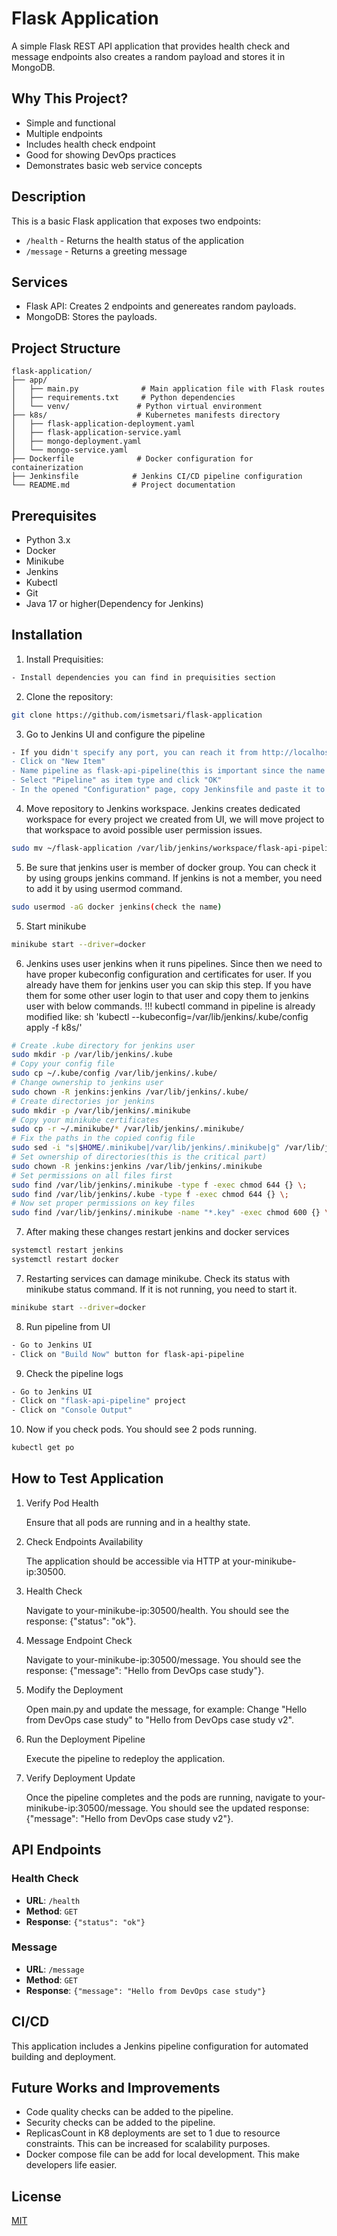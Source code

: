 # Flask Application

A simple Flask REST API application that provides health check and message endpoints also creates a random payload and stores it in MongoDB.

## Why This Project?

- Simple and functional
- Multiple endpoints
- Includes health check endpoint
- Good for showing DevOps practices
- Demonstrates basic web service concepts

## Description

This is a basic Flask application that exposes two endpoints:
- `/health` - Returns the health status of the application
- `/message` - Returns a greeting message

## Services
- Flask API: Creates 2 endpoints and genereates random payloads.
- MongoDB: Stores the payloads.

## Project Structure

```
flask-application/
├── app/
│   ├── main.py              # Main application file with Flask routes
│   ├── requirements.txt     # Python dependencies
│   └── venv/               # Python virtual environment
├── k8s/                    # Kubernetes manifests directory
│   ├── flask-application-deployment.yaml
│   ├── flask-application-service.yaml
│   ├── mongo-deployment.yaml
│   └── mongo-service.yaml
├── Dockerfile              # Docker configuration for containerization
├── Jenkinsfile            # Jenkins CI/CD pipeline configuration
└── README.md              # Project documentation
```

## Prerequisites

- Python 3.x
- Docker 
- Minikube
- Jenkins
- Kubectl
- Git
- Java 17 or higher(Dependency for Jenkins)

## Installation

1. Install Prequisities:
```bash
- Install dependencies you can find in prequisities section
```

2. Clone the repository:
```bash
git clone https://github.com/ismetsari/flask-application
```

3. Go to Jenkins UI and configure the pipeline
```bash
- If you didn't specify any port, you can reach it from http://localhost:8080/
- Click on "New Item" 
- Name pipeline as flask-api-pipeline(this is important since the name is used in commands)
- Select "Pipeline" as item type and click "OK"
- In the opened "Configuration" page, copy Jenkinsfile and paste it to script part and click "Save"
```

4. Move repository to Jenkins workspace. Jenkins creates dedicated workspace for every project we created from UI, we will move project to that workspace to avoid possible user permission issues.
```bash
sudo mv ~/flask-application /var/lib/jenkins/workspace/flask-api-pipeline
```

5. Be sure that jenkins user is member of docker group. You can check it by using groups jenkins command. If jenkins is not a member, you need to add it by using usermod command.
```bash
sudo usermod -aG docker jenkins(check the name)
```

5. Start minikube
```bash
minikube start --driver=docker
```

6. Jenkins uses user jenkins when it runs pipelines. Since then we need to have proper kubeconfig configuration and certificates for user. If you already have them for jenkins user you can skip this step. If you have them for some other user login to that user and copy them to jenkins user with below commands. !!! kubectl command in pipeline is already modified like: sh 'kubectl --kubeconfig=/var/lib/jenkins/.kube/config apply -f k8s/'
```bash
# Create .kube directory for jenkins user
sudo mkdir -p /var/lib/jenkins/.kube
# Copy your config file
sudo cp ~/.kube/config /var/lib/jenkins/.kube/
# Change ownership to jenkins user
sudo chown -R jenkins:jenkins /var/lib/jenkins/.kube/
# Create directories jor jenkins
sudo mkdir -p /var/lib/jenkins/.minikube
# Copy your minikube certificates
sudo cp -r ~/.minikube/* /var/lib/jenkins/.minikube/
# Fix the paths in the copied config file
sudo sed -i "s|$HOME/.minikube|/var/lib/jenkins/.minikube|g" /var/lib/jenkins/.kube/config
# Set ownership of directories(this is the critical part)
sudo chown -R jenkins:jenkins /var/lib/jenkins/.minikube
# Set permissions on all files first
sudo find /var/lib/jenkins/.minikube -type f -exec chmod 644 {} \;
sudo find /var/lib/jenkins/.kube -type f -exec chmod 644 {} \;
# Now set proper permissions on key files
sudo find /var/lib/jenkins/.minikube -name "*.key" -exec chmod 600 {} \;
```

7. After making these changes restart jenkins and docker services
```bash
systemctl restart jenkins
systemctl restart docker
```

7. Restarting services can damage minikube. Check its status with minikube status command. If it is not running, you need to start it.
```bash
minikube start --driver=docker
```

8. Run pipeline from UI
```bash
- Go to Jenkins UI
- Click on "Build Now" button for flask-api-pipeline
```

9. Check the pipeline logs
```bash
- Go to Jenkins UI
- Click on "flask-api-pipeline" project
- Click on "Console Output"
```

10. Now if you check pods. You should see 2 pods running.
```bash
kubectl get po
```

## How to Test Application

1. Verify Pod Health

    Ensure that all pods are running and in a healthy state.

2. Check Endpoints Availability

    The application should be accessible via HTTP at your-minikube-ip:30500.

3. Health Check

    Navigate to your-minikube-ip:30500/health.
    You should see the response: {"status": "ok"}.

4. Message Endpoint Check

    Navigate to your-minikube-ip:30500/message.
    You should see the response: {"message": "Hello from DevOps case study"}.

5. Modify the Deployment

    Open main.py and update the message, for example:
    Change "Hello from DevOps case study" to "Hello from DevOps case study v2".

6. Run the Deployment Pipeline

    Execute the pipeline to redeploy the application.

7. Verify Deployment Update

    Once the pipeline completes and the pods are running, navigate to your-minikube-ip:30500/message.
    You should see the updated response: {"message": "Hello from DevOps case study v2"}.

## API Endpoints

### Health Check
- **URL**: `/health`
- **Method**: `GET`
- **Response**: `{"status": "ok"}`

### Message
- **URL**: `/message`
- **Method**: `GET`
- **Response**: `{"message": "Hello from DevOps case study"}`

## CI/CD

This application includes a Jenkins pipeline configuration for automated building and deployment.

## Future Works and Improvements

- Code quality checks can be added to the pipeline.
- Security checks can be added to the pipeline.
- ReplicasCount in K8 deployments are set to 1 due to resource constraints. This can be increased for scalability purposes.
- Docker compose file can be add for local development. This make developers life easier.

## License

[MIT](https://opensource.org/licenses/MIT)
